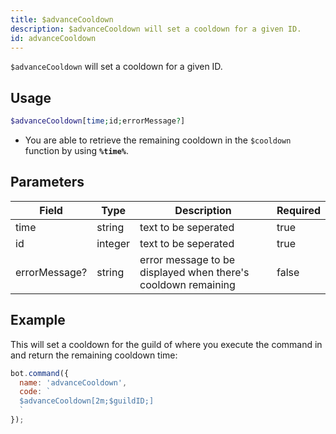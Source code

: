 ```yaml
---
title: $advanceCooldown 
description: $advanceCooldown will set a cooldown for a given ID.
id: advanceCooldown
---
```


`$advanceCooldown` will set a cooldown for a given ID.

## Usage

```php
$advanceCooldown[time;id;errorMessage?]
```

* You are able to retrieve the remaining cooldown in the `$cooldown` function by using **`%time%`**.

## Parameters 


| Field         | Type    | Description                                                   | Required |
| ------------- | ------- | ------------------------------------------------------------- | -------- |
| time          | string  | text to be seperated                                          | true      |
| id            | integer | text to be seperated                                          | true      |
| errorMessage? | string  | error message to be displayed when there's cooldown remaining | false       |


## Example

This will set a cooldown for the guild of where you execute the command in and return the remaining cooldown time:

```javascript
bot.command({
  name: 'advanceCooldown',
  code: `
  $advanceCooldown[2m;$guildID;]
  `
});
```